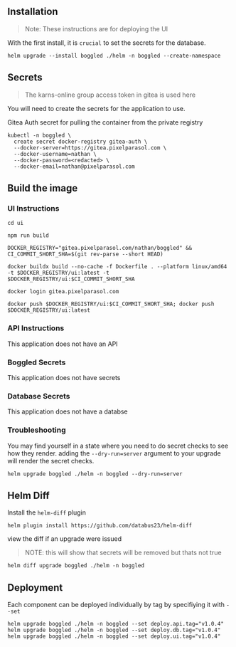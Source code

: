 ## Installation

> Note: These instructions are for deploying the UI

With the first install, it is `crucial` to set the secrets for the database.

```
helm upgrade --install boggled ./helm -n boggled --create-namespace
```

## Secrets

> The karns-online group access token in gitea is used here

You will need to create the secrets for the application to use.

Gitea Auth secret for pulling the container from the private registry

```
kubectl -n boggled \
  create secret docker-registry gitea-auth \
  --docker-server=https://gitea.pixelparasol.com \
  --docker-username=nathan \
  --docker-password=<redacted> \
  --docker-email=nathan@pixelparasol.com
```

## Build the image

### UI Instructions

```
cd ui

npm run build

DOCKER_REGISTRY="gitea.pixelparasol.com/nathan/boggled" && CI_COMMIT_SHORT_SHA=$(git rev-parse --short HEAD)

docker buildx build --no-cache -f Dockerfile . --platform linux/amd64 -t $DOCKER_REGISTRY/ui:latest -t $DOCKER_REGISTRY/ui:$CI_COMMIT_SHORT_SHA

docker login gitea.pixelparasol.com

docker push $DOCKER_REGISTRY/ui:$CI_COMMIT_SHORT_SHA; docker push $DOCKER_REGISTRY/ui:latest
```

### API Instructions

This application does not have an API

### Boggled Secrets

This application does not have secrets

### Database Secrets

This application does not have a databse

### Troubleshooting

You may find yourself in a state where you need to do secret checks to see how they render.
adding the `--dry-run=server` argument to your upgrade will render the secret checks.

```
helm upgrade boggled ./helm -n boggled --dry-run=server
```

## Helm Diff

Install the `helm-diff` plugin

```
helm plugin install https://github.com/databus23/helm-diff
```

view the diff if an upgrade were issued

> NOTE: this will show that secrets will be removed but thats not true

```
helm diff upgrade boggled ./helm -n boggled
```

## Deployment

Each component can be deployed individually by tag by specifiying it with `--set`

```
helm upgrade boggled ./helm -n boggled --set deploy.api.tag="v1.0.4"
helm upgrade boggled ./helm -n boggled --set deploy.db.tag="v1.0.4"
helm upgrade boggled ./helm -n boggled --set deploy.ui.tag="v1.0.4"
```
